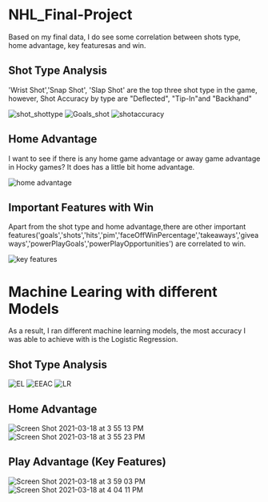 # NHL_Final-Project
Based on my final data, I do  see some correlation between shots type, home advantage, key featuresas and win. 

## Shot Type Analysis
'Wrist Shot','Snap Shot', 'Slap Shot' are the top three shot type in the game, however, Shot Accuracy by type are "Deflected", "Tip-In"and "Backhand"

![shot_shottype](https://user-images.githubusercontent.com/71739110/111588107-1513e380-87fe-11eb-8aca-a00f3266f5c3.png)
![Goals_shot](https://user-images.githubusercontent.com/71739110/111588124-19400100-87fe-11eb-99fa-713ba559a05e.png)
![shotaccuracy](https://user-images.githubusercontent.com/71739110/111588120-180ed400-87fe-11eb-8507-d5593419a2e8.png)

## Home Advantage
I want to see if there is any home game advantage or away game advantage in Hocky games? It does has a little bit home advantage.

![home advantage](https://user-images.githubusercontent.com/71739110/111589413-c8310c80-87ff-11eb-88bb-6b29c85068c1.png)

## Important Features with Win
Apart from the shot type and home advantage,there are other important features('goals','shots','hits','pim','faceOffWinPercentage','takeaways','giveaways','powerPlayGoals','powerPlayOpportunities') are correlated to win.

![key features](https://user-images.githubusercontent.com/71739110/111589936-763cb680-8800-11eb-9914-ab71a6e98d7c.png)


# Machine Learing with different Models

As a result, I ran different machine learning models, the most accuracy I was able to achieve with is the Logistic Regression. 

## Shot Type Analysis
![EL](https://user-images.githubusercontent.com/71739110/111591063-e861cb00-8801-11eb-9fa4-3d6391778508.png)
![EEAC](https://user-images.githubusercontent.com/71739110/111591073-eb5cbb80-8801-11eb-9d98-7ae6249436e8.png)
![LR](https://user-images.githubusercontent.com/71739110/111591077-ec8de880-8801-11eb-88e4-e373e7b5f079.png)

## Home Advantage
![Screen Shot 2021-03-18 at 3 55 13 PM](https://user-images.githubusercontent.com/71739110/111591593-9ec5b000-8802-11eb-8e74-96382d24acf0.png)
![Screen Shot 2021-03-18 at 3 55 23 PM](https://user-images.githubusercontent.com/71739110/111591587-9cfbec80-8802-11eb-9248-4276e59e1fbf.png)

## Play Advantage (Key Features)

![Screen Shot 2021-03-18 at 3 59 03 PM](https://user-images.githubusercontent.com/71739110/111592160-5d81d000-8803-11eb-850f-488381976181.png)
![Screen Shot 2021-03-18 at 4 04 11 PM](https://user-images.githubusercontent.com/71739110/111592422-b94c5900-8803-11eb-89b7-44658c03c0a6.png)

